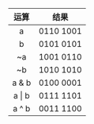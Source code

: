 | 运算   | 结果     |
|:-----:|:---------:|
| a     | 0110 1001 |
| b     | 0101 0101 |
| ~a    | 1001 0110 |
| ~b    | 1010 1010 |
| a & b | 0100 0001 |
| a \| b | 0111 1101 |
| a ^ b | 0011 1100 |